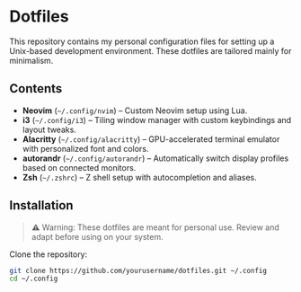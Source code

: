 # Dotfiles
This repository contains my personal configuration files for setting up a Unix-based development environment. These dotfiles are tailored mainly for minimalism.

## Contents

- **Neovim** (`~/.config/nvim`) – Custom Neovim setup using Lua.
- **i3** (`~/.config/i3`) – Tiling window manager with custom keybindings and layout tweaks.
- **Alacritty** (`~/.config/alacritty`) – GPU-accelerated terminal emulator with personalized font and colors.
- **autorandr** (`~/.config/autorandr`) – Automatically switch display profiles based on connected monitors.
- **Zsh** (`~/.zshrc`) – Z shell setup with autocompletion and aliases.

## Installation
> ⚠️ Warning: These dotfiles are meant for personal use. Review and adapt before using on your system.

Clone the repository:

```bash
git clone https://github.com/yourusername/dotfiles.git ~/.config
cd ~/.config
